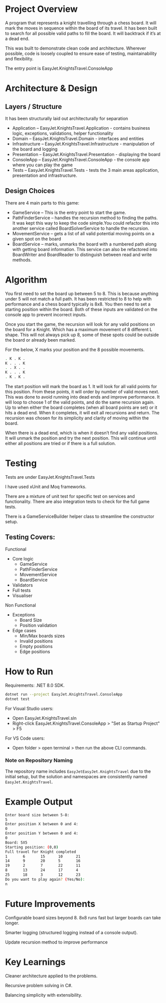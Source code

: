 # Project Overview
A program that represents a knight travelling through a chess board. It will mark the moves in sequence within the board of its travel. It has been built to search for all possible valid paths to fill the board. It will backtrack if it’s at a dead end.

This was built to demonstrate clean code and architecture.  Wherever possible, code is loosely coupled to ensure ease of testing, maintainability and flexibility.

The entry point is EasyJet.KnightsTravel.ConsoleApp

# Architecture & Design
## Layers / Structure
It has been structurally laid out architecturally for separation

- Application – EasyJet.KnightsTravel.Application - contains business logic, exceptions, validations, helper functionality
- Domain – EasyJet.KnightsTravel.Domain - interfaces and entities
- Infrastructure – EasyJet.KnightsTravel.Infrastructure - manipulation of the board and logging
- Presentation – EasyJet.KnightsTravel.Presentation - displaying the board 
- ConsoleApp – EasyJet.KnightsTravel.ConsoleApp - the console app where you can play the game
- Tests – EasyJet.KnightsTravel.Tests - tests the 3 main areas application, presentation and infrastructure.

## Design Choices
There are 4 main parts to this game:

- GameService – This is the entry point to start the game.
- PathFinderService – handles the recursion method to finding the paths. It was kept this way to keep the code simple.You could refactor  this into another service called BoardSolverService to handle the recursion.
- MovementService – gets a list of all valid potential moving points on a given spot on the board
- BoardService – marks, unmarks the board with a numbered path along with getting board information. This service can also be refactored into BoardWriter and BoardReader to distinguish between read and write methods.

# Algorithm
You first need to set the board up between 5 to 8. This is because anything under 5 will not match a full path. It has been restricted to 8 to help with performance and a chess board typically is 8x8. You then need to set a starting position within the board. Both of these inputs are validated on the console app to prevent incorrect inputs.

Once you start the game, the recursion will look for any valid positions on the board for a Knight. Which has a maximum movement of 8 different L shape. This will not always pick up 8, some of these spots could be outside the board or already been marked. 

For the below, X marks your position and the 8 possible movements.
```bash
. K . K . 
K . . . K
. . X . .
K . . . K
. K . K .
```
The start position will mark the board as 1. It will look for all valid points for this position. From these points, it will order by number of valid moves next. This was done to avoid running into dead ends and improve performance. It will loop to choose 1 of the valid points, and do the same recursion again. Up to when either the board completes (when all board points are set) or it hits a dead end. When it completes, it will exit all recursions and return. The recursion was chosen for its simplicity and clarity of moving within the board.

When there is a dead end, which is when it doesn’t find any valid positions. It will unmark the position and try the next position. This will continue until either all positions are tried or if there is a full solution.

# Testing
Tests are under EasyJet.KnightsTravel.Tests

I have used xUnit and Moq frameworks.

There are a mixture of unit test for specific test on services and functionality. There are also integration tests to check for the full game tests.

There is a GameServiceBuilder helper class to streamline the constructor setup.

## Testing Covers:

Functional
- Core logic
	- GameService 
	- PathFinderService 
	- MovementService 
	- BoardService 
- Validators
- Full tests
- Visualiser

Non Functional
- Exceptions
	- Board Size
	- Position validation
- Edge cases
	- Min/Max boards sizes
	- Invalid positions
	- Empty positions
	- Edge positions

# How to Run
Requirements: .NET 8.0 SDK.

```bash
dotnet run --project EasyJet.KnightsTravel.ConsoleApp
dotnet test
```

For Visual Studio users:

- Open EasyJet.KnightsTravel.sln
- Right-click EasyJet.KnightsTravel.ConsoleApp > "Set as Startup Project" > F5

For VS Code users:

- Open folder > open terminal > then run the above CLI commands.

### Note on Repository Naming
The repository name includes `EasyJetEasyJet.KnightsTravel` due to the initial setup, but the solution and namespaces are consistently named `EasyJet.KnightsTravel`.

# Example Output
```bash
Enter board size between 5-8:
5
Enter position X between 0 and 4:
0
Enter position Y between 0 and 4:
0
Board: 5X5
Starting position: (0,0)
Full travel for Knight completed
1       6       15      10      21
14      9       20      5       16
19      2       7       22      11
8       13      24      17      4
25      18      3       12      23
Do you want to play again? (Yes/No):
n
```
# Future Improvements
Configurable board sizes beyond 8. 8x8 runs fast but larger boards can take longer.

Smarter logging (structured logging instead of a console output).

Update recursion method to improve performance

# Key Learnings
Cleaner architecture applied to the problems.

Recursive problem solving in C#.

Balancing simplicity with extensibility.
